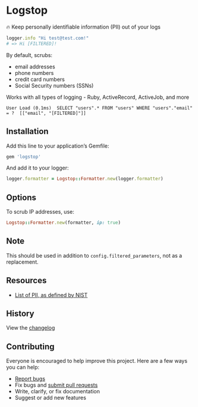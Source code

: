 # Logstop

:fire: Keep personally identifiable information (PII) out of your logs

```ruby
logger.info "Hi test@test.com!"
# => Hi [FILTERED]!
```

By default, scrubs:

- email addresses
- phone numbers
- credit card numbers
- Social Security numbers (SSNs)

Works with all types of logging - Ruby, ActiveRecord, ActiveJob, and more

```
User Load (0.1ms)  SELECT "users".* FROM "users" WHERE "users"."email" = ?  [["email", "[FILTERED]"]]
```

## Installation

Add this line to your application’s Gemfile:

```ruby
gem 'logstop'
```

And add it to your logger:

```ruby
logger.formatter = Logstop::Formatter.new(logger.formatter)
```

## Options

To scrub IP addresses, use:

```ruby
Logstop::Formatter.new(formatter, ip: true)
```

## Note

This should be used in addition to `config.filtered_parameters`, not as a replacement.

## Resources

- [List of PII, as defined by NIST](https://en.wikipedia.org/wiki/Personally_identifiable_information#NIST_definition)

## History

View the [changelog](CHANGELOG.md)

## Contributing

Everyone is encouraged to help improve this project. Here are a few ways you can help:

- [Report bugs](https://github.com/ankane/logstop/issues)
- Fix bugs and [submit pull requests](https://github.com/ankane/logstop/pulls)
- Write, clarify, or fix documentation
- Suggest or add new features
